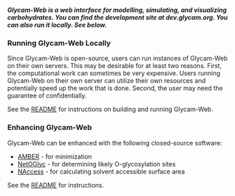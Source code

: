##### Glycam-Web is a web interface for modelling, simulating, and visualizing carbohydrates. You can find the development site at dev.glycam.org. You can also run it locally. See below.

### Running Glycam-Web Locally
Since Glycam-Web is open-source, users can run instances of Glycam-Web on their own servers. This may be desirable for at least two reasons. First, the computational work can sometimes be very expensive. Users running Glycam-Web on their own server can utilize their own resources and potentially speed up the work that is done. Second, the user may need the guarantee of confidentially.

See the [README](./WEB-INF/README) for instructions on building and running Glycam-Web.

### Enhancing Glycam-Web
Glycam-Web can be enhanced with the following closed-source software:
- [AMBER](http://ambermd.org/) - for minimization
- [NetOGlyc](http://www.cbs.dtu.dk/services/NetOGlyc/) - for determining likely O-glycosylation sites
- [NAccess](http://www.bioinf.manchester.ac.uk/naccess/) - for calculating solvent accessible surface area

See the [README](./WEB-INF/README) for instructions.


